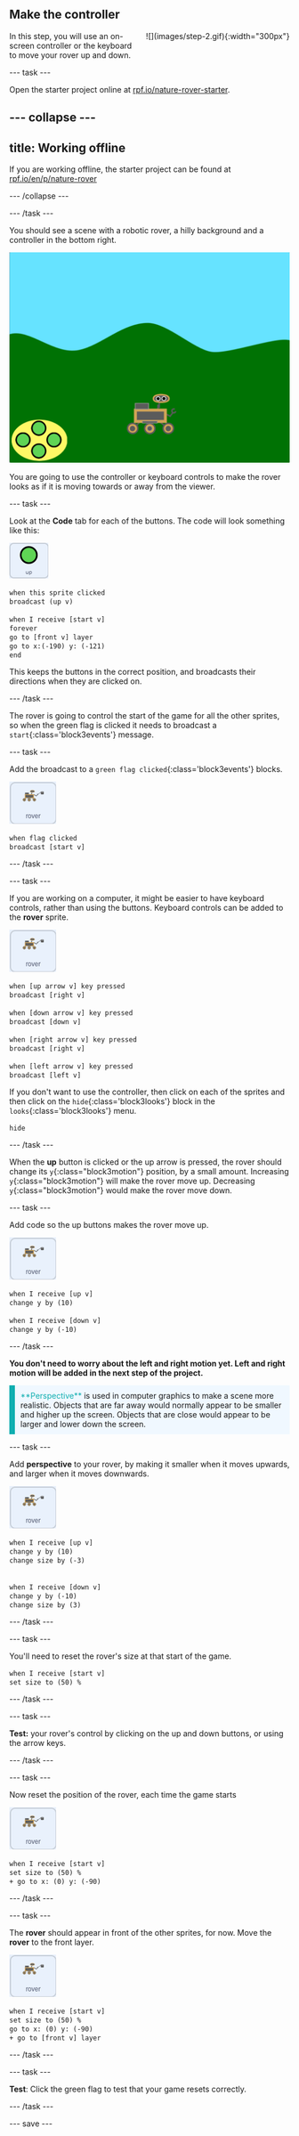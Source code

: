 ## Make the controller

<div style="display: flex; flex-wrap: wrap">
<div style="flex-basis: 200px; flex-grow: 1; margin-right: 15px;">
In this step, you will use an on-screen controller or the keyboard to move your rover up and down.
</div>
<div>
![](images/step-2.gif){:width="300px"}
</div>
</div>

--- task ---

Open the starter project online at [rpf.io/nature-rover-starter](https://rpf.io/nature-rover-starter).

--- collapse ---
---
title: Working offline
---

If you are working offline, the starter project can be found at [rpf.io/en/p/nature-rover](https://rpf.io/en/p/nature-rover)

--- /collapse ---


--- /task ---

You should see a scene with a robotic rover, a hilly background and a controller in the bottom right.

![the staring background showing hills, a pile of mud and a robot](images/starter-background.png)

You are going to use the controller or keyboard controls to make the rover looks as if it is moving towards or away from the viewer.

--- task ---

Look at the **Code** tab for each of the buttons. The code will look something like this:

![the up sprite](images/up-sprite.png)
```blocks3
when this sprite clicked
broadcast (up v)

when I receive [start v]
forever
go to [front v] layer
go to x:(-190) y: (-121)
end
```

This keeps the buttons in the correct position, and broadcasts their directions when they are clicked on.

--- /task ---

The rover is going to control the start of the game for all the other sprites, so when the green flag is clicked it needs to broadcast a `start`{:class='block3events'} message.

--- task ---

Add the broadcast to a `green flag clicked`{:class='block3events'} blocks.

![the rover sprite](images/rover-sprite.png)
```blocks3
when flag clicked
broadcast [start v]
``` 

--- /task ---

--- task ---

If you are working on a computer, it might be easier to have keyboard controls, rather than using the buttons. Keyboard controls can be added to the **rover** sprite.

![the rover sprite](images/rover-sprite.png)
```blocks3
when [up arrow v] key pressed
broadcast [right v]

when [down arrow v] key pressed
broadcast [down v]

when [right arrow v] key pressed
broadcast [right v]

when [left arrow v] key pressed
broadcast [left v]
```

If you don't want to use the controller, then click on each of the sprites and then click on the `hide`{:class='block3looks'} block in the `looks`{:class='block3looks'} 
menu.

```blocks3
hide
```

--- /task ---

When the **up** button is clicked or the up arrow is pressed, the rover should change its `y`{:class="block3motion"} position, by a small amount. Increasing `y`{:class="block3motion"} will make the rover move up. Decreasing `y`{:class="block3motion"} would make the rover move down.

--- task ---

Add code so the up buttons makes the rover move up.

![the rover sprite](images/rover-sprite.png)
```blocks3
when I receive [up v]
change y by (10)

when I receive [down v]
change y by (-10)
```

--- /task ---

**You don't need to worry about the left and right motion yet. Left and right motion will be added in the next step of the project.**

<p style="border-left: solid; border-width:10px; border-color: #0faeb0; background-color: aliceblue; padding: 10px;">
<span style="color: #0faeb0">**Perspective**</span> is used in computer graphics to make a scene more realistic. Objects that are far away would normally appear to be smaller and higher up the screen. Objects that are close would appear to be larger and lower down the screen.
</p>

--- task ---

Add **perspective** to your rover, by making it smaller when it moves upwards, and larger when it moves downwards.

![the rover sprite](images/rover-sprite.png)
```blocks3
when I receive [up v]
change y by (10)
change size by (-3)


when I receive [down v]
change y by (-10)
change size by (3)
```

--- /task ---

--- task ---

You'll need to reset the rover's size at that start of the game.

```blocks3
when I receive [start v]
set size to (50) %
```

--- /task ---


--- task ---

**Test:** your rover's control by clicking on the up and down buttons, or using the arrow keys.

--- /task ---

--- task ---

Now reset the position of the rover, each time the game starts

![the rover sprite](images/rover-sprite.png)
```blocks3
when I receive [start v]
set size to (50) %
+ go to x: (0) y: (-90)
```

--- /task ---

--- task ---

The **rover** should appear in front of the other sprites, for now. Move the **rover** to the front layer.

![the rover sprite](images/rover-sprite.png)
```blocks3
when I receive [start v]
set size to (50) %
go to x: (0) y: (-90)
+ go to [front v] layer
```

--- /task ---

--- task ---

**Test**: Click the green flag to test that your game resets correctly.

--- /task ---

--- save ---
